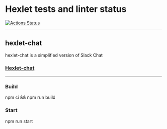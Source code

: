 # Hexlet tests and linter status

[![Actions Status](https://github.com/FasTrss/frontend-project-12/workflows/hexlet-check/badge.svg)](https://github.com/Fastrss/frontend-project-12/actions)

_____

## hexlet-chat

hexlet-chat is a simplified version of Slack Chat

### [Hexlet-chat](https://frontend-project-12-production-934d.up.railway.app/login)

_____

### Build

npm ci && npm run build

### Start

npm run start
